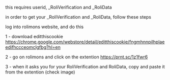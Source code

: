 this requires userid, _RoliVerification and _RoliData

in order to get your _RoliVerification and _RoliData, follow these steps

log into rolimons website, and do this



1 - download editthiscookie https://chrome.google.com/webstore/detail/editthiscookie/fngmhnnpilhplaeedifhccceomclgfbg?hl=en



2 - go on rolimons and click on the extention https://prnt.sc/1z1fwr6



3 - when it asks you for your RoliVerification and RoliData, copy and paste it from the extention (check image)
